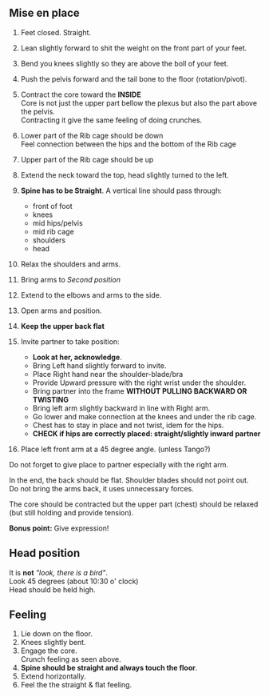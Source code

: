 ## Mise en place  
  
1. Feet closed. Straight.  
2. Lean slightly forward to shit the weight on the front part of your feet.  
3. Bend you knees slightly so they are above the boll of your feet.  
4. Push the pelvis forward and the tail bone to the floor (rotation/pivot).  
5. Contract the core toward the **INSIDE**    
   Core is not just the upper part bellow the plexus but also the part above the pelvis.    
   Contracting it give the same feeling of doing crunches.    
6. Lower part of the Rib cage should be down    
   Feel connection between the hips and the bottom of the Rib cage  
7. Upper part of the Rib cage should be up  
8. Extend the neck toward the top, head slightly turned to the left.  
9. **Spine has to be Straight**. A vertical line should pass through:  
    - front of foot  
    - knees  
    - mid hips/pelvis  
    - mid rib cage  
    - shoulders  
    - head  
10. Relax the shoulders and arms.  
11. Bring arms to *Second position*  
12. Extend to the elbows and arms to the side.  
13. Open arms and position.  
14. **Keep the upper back flat**  
  
15. Invite partner to take position:  
    - **Look at her, acknowledge**.  
    - Bring Left hand slightly forward to invite.  
    - Place Right hand near the shoulder-blade/bra  
    - Provide Upward pressure with the right wrist under the shoulder.  
    - Bring partner into the frame **WITHOUT PULLING BACKWARD OR TWISTING**  
    - Bring left arm slightly backward in line with Right arm.  
    - Go lower and make connection at the knees and under the rib cage.  
    - Chest has to stay in place and not twist, idem for the hips.  
    - **CHECK if hips are correctly placed: straight/slightly inward partner**  
16. Place left front arm at a 45 degree angle. (unless Tango?)  
  
Do not forget to give place to partner especially with the right arm.  
  
In the end, the back should be flat. Shoulder blades should not point out.  
Do not bring the arms back, it uses unnecessary forces.  
  
The core should be contracted but the upper part (chest) should be relaxed (but still holding and provide tension).  
  
**Bonus point:** Give expression!  
  
## Head position  
  
It is **not** *"look, there is a bird"*.    
Look 45 degrees (about 10:30 o' clock)  
Head should be held high.  
  
  
## Feeling  
  
1. Lie down on the floor.  
2. Knees slightly bent.  
3. Engage the core.    
    Crunch feeling as seen above.  
4. **Spine should be straight and always touch the floor**.  
5. Extend horizontally.  
6. Feel the the straight & flat feeling.  
